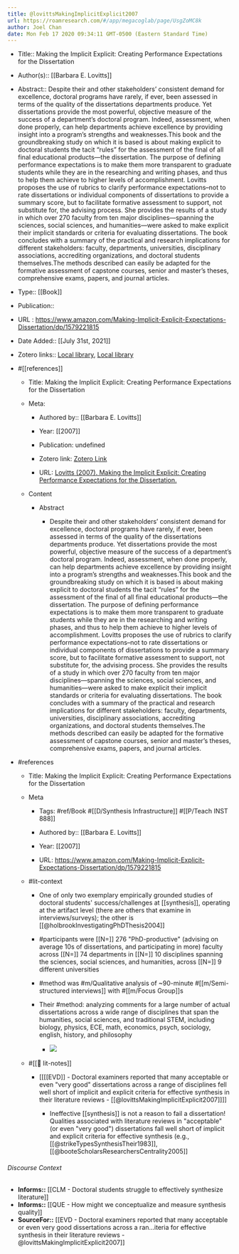 ```yaml
---
title: @lovittsMakingImplicitExplicit2007
url: https://roamresearch.com/#/app/megacoglab/page/UsgZoMC8k
author: Joel Chan
date: Mon Feb 17 2020 09:34:11 GMT-0500 (Eastern Standard Time)
---
```


- Title:: Making the Implicit Explicit: Creating Performance Expectations for the Dissertation
- Author(s):: [[Barbara E. Lovitts]]
- Abstract:: Despite their and other stakeholders’ consistent demand for excellence, doctoral programs have rarely, if ever, been assessed in terms of the quality of the dissertations departments produce. Yet dissertations provide the most powerful, objective measure of the success of a department’s doctoral program. Indeed, assessment, when done properly, can help departments achieve excellence by providing insight into a program’s strengths and weaknesses.This book and the groundbreaking study on which it is based is about making explicit to doctoral students the tacit “rules” for the assessment of the final of all final educational products―the dissertation. The purpose of defining performance expectations is to make them more transparent to graduate students while they are in the researching and writing phases, and thus to help them achieve to higher levels of accomplishment. Lovitts proposes the use of rubrics to clarify performance expectations–not to rate dissertations or individual components of dissertations to provide a summary score, but to facilitate formative assessment to support, not substitute for, the advising process. She provides the results of a study in which over 270 faculty from ten major disciplines―spanning the sciences, social sciences, and humanities―were asked to make explicit their implicit standards or criteria for evaluating dissertations. The book concludes with a summary of the practical and research implications for different stakeholders: faculty, departments, universities, disciplinary associations, accrediting organizations, and doctoral students themselves.The methods described can easily be adapted for the formative assessment of capstone courses, senior and master’s theses, comprehensive exams, papers, and journal articles.
- Type:: [[Book]]
- Publication::
- URL : https://www.amazon.com/Making-Implicit-Explicit-Expectations-Dissertation/dp/1579221815
- Date Added:: [[July 31st, 2021]]
- Zotero links:: [Local library](zotero://select/groups/2451508/items/BGB32NCK), [Local library](https://www.zotero.org/groups/2451508/items/BGB32NCK)
- #[[references]]

    - Title: Making the Implicit Explicit: Creating Performance Expectations for the Dissertation

    - Meta:

        - Authored by:: [[Barbara E. Lovitts]]

        - Year: [[2007]]

        - Publication: undefined

        - Zotero link: [Zotero Link](zotero://select/items/1_K4PLWHG8)

        - URL: [Lovitts (2007). Making the Implicit Explicit: Creating Performance Expectations for the Dissertation.](https://www.amazon.com/Making-Implicit-Explicit-Expectations-Dissertation/dp/1579221815)

    - Content

        - Abstract

            - Despite their and other stakeholders’ consistent demand for excellence, doctoral programs have rarely, if ever, been assessed in terms of the quality of the dissertations departments produce. Yet dissertations provide the most powerful, objective measure of the success of a department’s doctoral program. Indeed, assessment, when done properly, can help departments achieve excellence by providing insight into a program’s strengths and weaknesses.This book and the groundbreaking study on which it is based is about making explicit to doctoral students the tacit “rules” for the assessment of the final of all final educational products―the dissertation. The purpose of defining performance expectations is to make them more transparent to graduate students while they are in the researching and writing phases, and thus to help them achieve to higher levels of accomplishment. Lovitts proposes the use of rubrics to clarify performance expectations–not to rate dissertations or individual components of dissertations to provide a summary score, but to facilitate formative assessment to support, not substitute for, the advising process. She provides the results of a study in which over 270 faculty from ten major disciplines―spanning the sciences, social sciences, and humanities―were asked to make explicit their implicit standards or criteria for evaluating dissertations. The book concludes with a summary of the practical and research implications for different stakeholders: faculty, departments, universities, disciplinary associations, accrediting organizations, and doctoral students themselves.The methods described can easily be adapted for the formative assessment of capstone courses, senior and master’s theses, comprehensive exams, papers, and journal articles.
- #references

    - Title: Making the Implicit Explicit: Creating Performance Expectations for the Dissertation

    - Meta

        - Tags: #ref/Book #[[D/Synthesis Infrastructure]] #[[P/Teach INST 888]]

        - Authored by:: [[Barbara E. Lovitts]]

        - Year: [[2007]]

        - URL: https://www.amazon.com/Making-Implicit-Explicit-Expectations-Dissertation/dp/1579221815

    - #lit-context

        - One of only two exemplary empirically grounded studies of doctoral students' success/challenges at [[synthesis]], operating at the artifact level (there are others that examine in interviews/surveys); the other is [[@holbrookInvestigatingPhDThesis2004]]

        - #participants were [[N=]] 276 "PhD-productive" (advising on average 10s of dissertations, and participating in more) faculty across [[N=]] 74 departments in [[N=]] 10 disciplines spanning the sciences, social sciences, and humanities, across [[N=]] 9 different universities

        - #method was #m/Qualitative analysis of ~90-minute #[[m/Semi-structured interviews]] with #[[m/Focus Group]]s

        - Their #method: analyzing  comments for a large number of actual dissertations across a wide range of disciplines that span the humanities, social sciences, and traditional STEM, including biology, physics, ECE, math, economics, psych, sociology, english, history, and philosophy

            - ![](https://firebasestorage.googleapis.com/v0/b/firescript-577a2.appspot.com/o/imgs%2Fapp%2Fmegacoglab%2FRu2_E_qw_N?alt=media&token=53a8fa79-3acc-4eb0-bb92-845a1b86d0e6)

    - #[[📝 lit-notes]]

        - [[[[EVD]] - Doctoral examiners reported that many acceptable or even "very good" dissertations across a range of disciplines fell well short of implicit and explicit criteria for effective synthesis in their literature reviews - [[@lovittsMakingImplicitExplicit2007]]]]

            - Ineffective [[synthesis]] is not a reason to fail a dissertation! Qualities associated with literature reviews in "acceptable" (or even "very good")  dissertations fall well short of implicit and explicit criteria for effective synthesis (e.g., [[@strikeTypesSynthesisTheir1983]], [[@booteScholarsResearchersCentrality2005]]

###### Discourse Context

- **Informs::** [[CLM - Doctoral students struggle to effectively synthesize literature]]
- **Informs::** [[QUE - How might we conceptualize and measure synthesis quality]]
- **SourceFor::** [[EVD - Doctoral examiners reported that many acceptable or even very good dissertations across a ran...iteria for effective synthesis in their literature reviews - @lovittsMakingImplicitExplicit2007]]

